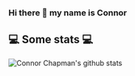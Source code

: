 ### Hi there 👋 my name is Connor

<h2>💻 Some stats 💻</h2>

![Connor Chapman's github stats](https://github-readme-stats.vercel.app/api?username=dcwiz&show_icons=true&title_color=fff&icon_color=79ff97&text_color=9f9f9f&bg_color=151515)
